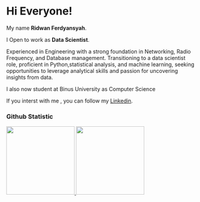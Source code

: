 # Hi Everyone! 

My name **Ridwan Ferdyansyah**.<br>

I Open to work as **Data Scientist**.<br>

Experienced in Engineering with a strong foundation in Networking, Radio Frequency, and Database management. Transitioning to a data scientist role, proficient in Python,statistical analysis, and machine learning, seeking opportunities to leverage analytical skills and passion for uncovering insights from data.<br>

I also now student at Binus University as Computer Science

If you interst with me , you can follow my [Linkedin](https://www.linkedin.com/in/ridwan-ferdyansyah/).

### Github Statistic
<p align="left">
<a href="https://github.com/Rinfesyah">
  <img height="180em" src="https://github-readme-stats-eight-theta.vercel.app/api?username=Rinfesyah&show_icons=true&theme=algolia&include_all_commits=true&count_private=true"/>
  <img height="180em" src="https://github-readme-stats-eight-theta.vercel.app/api/top-langs/?username=Rinfesyah&layout=compact&layout=compact&theme=algolia"/>
</a>
</p>
